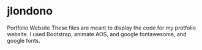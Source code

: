 # jlondono
Portfolio Website
These files are meant to display the code for my protfolio website. I used Bootstrap, animate AOS, and google fontawesome, and google fonts.
